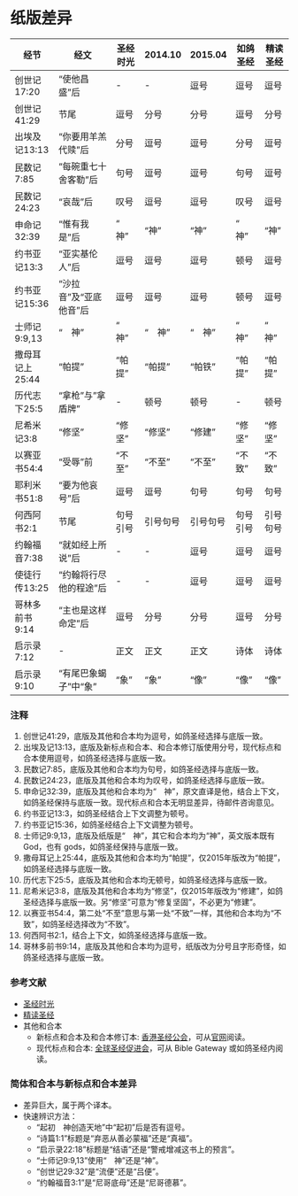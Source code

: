 # 纸版差异
| 经节 | 经文 | 圣经时光 | 2014.10 | 2015.04 | 如鸽圣经 | 精读圣经 |
| ---- | ---- | ---- | -------- | -------- | ------- | ------ | 
| 创世记17:20 | “使他昌盛”后 | - | - | 逗号 | 逗号 | 逗号 |
| 创世记41:29 | 节尾 | 逗号 | 分号 | 分号 | 逗号 | 分号 |
| 出埃及记13:13 | “你要用羊羔代赎”后 | 分号 | 逗号 | 逗号 | 分号 | 逗号 |
| 民数记7:85 | “每碗重七十舍客勒”后 | 句号 | 逗号 | 逗号 | 句号 | 逗号 |
| 民数记24:23 | “哀哉”后 | 叹号 | 逗号 | 逗号 | 叹号 | 逗号 |
| 申命记32:39 | “惟有我是”后 | “　神” | “神” | “神” | “　神” | “神” |
| 约书亚记13:3 | “亚实基伦人”后 | 逗号 | 逗号 | 逗号 | 顿号 | 逗号 |
| 约书亚记15:36 | “沙拉音”及“亚底他音”后 | 逗号 | 逗号 | 逗号 | 顿号 | 逗号 |
| 士师记9:9,13 | “　神” | “　神” | “　神” | “　神” | “　神” | “　神” |
| 撒母耳记上25:44 | “帕提” | “帕提” | “帕提” | “帕铁” | “帕提” | “帕提” |
| 历代志下25:5 | “拿枪”与”拿盾牌” | - | 顿号 | 顿号 | - | 顿号 |
| 尼希米记3:8 | “修坚” | “修坚” | “修坚” | “修建” | “修坚” | “修坚” |
| 以赛亚书54:4 | “受辱”前 | “不至” | “不至” | “不至” | “不致” | “不致” |
| 耶利米书51:8 | “要为他哀号”后 | 逗号 | 逗号 | 句号 | 句号 | 句号 |
| 何西阿书2:1 | 节尾 | 句号引号 | 引号句号 | 引号句号 | 句号引号 | 引号句号 |
| 约翰福音7:38 | “就如经上所说”后 | - | - | 逗号 | 逗号 | 逗号 |
| 使徒行传13:25 | “约翰将行尽他的程途”后 | - | - | 逗号 | 逗号 | 逗号 |
| 哥林多前书9:14 | “主也是这样命定”后 | 逗号 | 分号 | 分号 | 逗号 | 分号
| 启示录7:12 | - | 正文 | 正文 | 正文 | 诗体 | 诗体 | 
| 启示录9:10 | “有尾巴象蝎子”中“象” | “象” | “象”  | “像” | “像” | “像” |

### 注释
1. 创世记41:29，底版及其他和合本均为逗号，如鸽圣经选择与底版一致。
1. 出埃及记13:13，底版及新标点和合本、和合本修订版使用分号，现代标点和合本使用逗号，如鸽圣经选择与底版一致。
1. 民数记7:85，底版及其他和合本均为句号，如鸽圣经选择与底版一致。
1. 民数记24:23，底版及其他和合本均为叹号，如鸽圣经选择与底版一致。
1. 申命记32:39，底版及其他和合本均为“　神”，原文直译是他，结合上下文，如鸽圣经保持与底版一致。现代标点和合本无明显差异，待邮件咨询意见。
1. 约书亚记13:3，如鸽圣经结合上下文调整为顿号。
1. 约书亚记15:36，如鸽圣经结合上下文调整为顿号。
1. 士师记9:9,13，底版及纸版是“　神”，其它和合本均为“神”，英文版本既有 God，也有 gods，如鸽圣经保持与底版一致。
1. 撒母耳记上25:44，底版及其他和合本均为“帕提”，仅2015年版改为“帕提”，如鸽圣经选择与底版一致。
1. 历代志下25:5，底版及其他和合本均无顿号，如鸽圣经选择与底版一致。
1. 尼希米记3:8，底版及其他和合本均为“修坚”，仅2015年版改为“修建”，如鸽圣经选择与底版一致。另“修坚”可意为“修复坚固”，不必更为“修建”。
1. 以赛亚书54:4，第二处“不至”意思与第一处“不致”一样，其他和合本均为“不致”，如鸽圣经选择改为“不致”。
1. 何西阿书2:1，结合上下文，如鸽圣经选择与底版一致。
1. 哥林多前书9:14，底版及其他和合本均为逗号，纸版改为分号且字形奇怪，如鸽圣经选择与底版一致。

### 参考文献
- [圣经时光](http://www.ccctspm.org/bibleapp)
- [精读圣经](http://www.christapp.net/)
- 其他和合本
  - 新标点和合本及和合本修订本: [香港圣经公会](https://www.hkbs.org.hk)，可从[官网](http://rcuv.hkbs.org.hk/)阅读。
  - 现代标点和合本: [全球圣经促进会](https://www.globalbibleinitiative.org/)，可从 Bible Gateway 或如鸽圣经内阅读。

### 简体和合本与新标点和合本差异
- 差异巨大，属于两个译本。
- 快速辨识方法：
  - “起初　神创造天地”中“起初”后是否有逗号。
  - “诗篇1:1”标题是“弃恶从善必蒙福”还是“真福”。
  - “启示录22:18”标题是“结语”还是“警戒增减这书上的预言”。
  - “士师记9:9,13”使用“　神”还是“神”。
  - “创世记29:32”是“流便”还是“吕便”。
  - “约翰福音3:1”是“尼哥底母”还是“尼哥德慕”。
